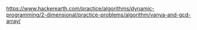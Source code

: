 https://www.hackerearth.com/practice/algorithms/dynamic-programming/2-dimensional/practice-problems/algorithm/vanya-and-gcd-array/
